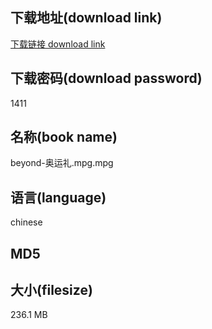 ## 下载地址(download link)
[下载链接 download link](https://tutu365.netlify.app/?s=beyond-%E5%A5%A5%E8%BF%90%E7%A4%BC.mpg)

## 下载密码(download password)
1411

## 名称(book name)
beyond-奥运礼.mpg.mpg

## 语言(language)
chinese

## MD5


## 大小(filesize)
236.1 MB
